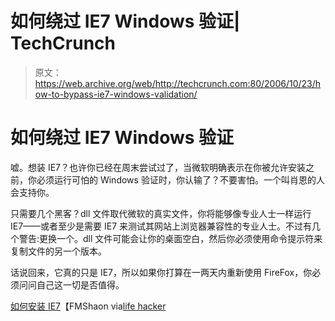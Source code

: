 # 如何绕过 IE7 Windows 验证| TechCrunch

> 原文：<https://web.archive.org/web/http://techcrunch.com:80/2006/10/23/how-to-bypass-ie7-windows-validation/>

# 如何绕过 IE7 Windows 验证

嘘。想装 IE7？也许你已经在周末尝试过了，当微软明确表示在你被允许安装之前，你必须运行可怕的 Windows 验证时，你认输了？不要害怕。一个叫肖恩的人会支持你。

只需要几个黑客？dll 文件取代微软的真实文件，你将能够像专业人士一样运行 IE7——或者至少是需要 IE7 来测试其网站上浏览器兼容性的专业人士。不过有几个警告:更换一个。dll 文件可能会让你的桌面空白，然后你必须使用命令提示符来复制文件的另一个版本。

话说回来，它真的只是 IE7，所以如果你打算在一两天内重新使用 FireFox，你必须问问自己这一切是否值得。

[如何安装 IE7](https://web.archive.org/web/20130627212215/http://fmshaon.blogspot.com/2006/10/how-to-install-internet-explorer-70.html)【FMShaon via[life hacker](https://web.archive.org/web/20130627212215/http://www.lifehacker.com/software/internet-explorer-7/bypass-ie7-windows-validation-209341.php)